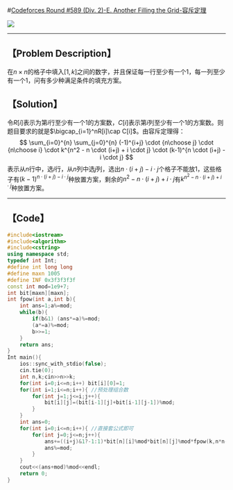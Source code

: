 #[Codeforces Round #589 (Div. 2)-E. Another Filling the Grid-容斥定理](https://codeforces.com/contest/1228)

![](H:\GitHub\Algorithm\Codeforces\https___codeforces.com_contest_1228_problem_E.png)

------



## 【Problem Description】

在$n\times n$的格子中填入$[1,k]$之间的数字，并且保证每一行至少有一个$1$，每一列至少有一个$1$，问有多少种满足条件的填充方案。

## 【Solution】

令$R[i]$表示为第$i$行至少有一个$1$的方案数，$C[i]$表示第$i$列至少有一个$1$的方案数。则题目要求的就是$\bigcap_{i=1}^nR[i]\cap C[i]$。由容斥定理得：
$$
\sum_{i=0}^{n} \sum_{j=0}^{n} (-1)^{i+j} \cdot {n\choose j} \cdot {n\choose i} \cdot k^{n^2 - n \cdot (i+j) + i \cdot j} \cdot (k-1)^{n \cdot (i+j) - i \cdot j}
$$
表示从$n$行中，选$i$行，从$n$列中选$j$列，选出$n\cdot(i+j)-i\cdot j$个格子不能放$1$，这些格子有$(k-1)^{n\cdot (i+j)-i\cdot j}$种放置方案，剩余的$n^2-n\cdot (i+j)+i\cdot j$有$k^{n^2-n\cdot (i+j)+i\cdot j}$种放置方案。

------



## 【Code】

```cpp
#include<iostream>
#include<algorithm>
#include<cstring>
using namespace std;
typedef int Int;
#define int long long 
#define maxn 1005
#define INF 0x3f3f3f3f
const int mod=1e9+7;
int bit[maxn][maxn];
int fpow(int a,int b){
	int ans=1;a%=mod;
	while(b){
		if(b&1) (ans*=a)%=mod;
		(a*=a)%=mod;
		b>>=1;
	}
	return ans;
}
Int main(){
	ios::sync_with_stdio(false);
	cin.tie(0);
	int n,k;cin>>n>>k;
	for(int i=0;i<=n;i++) bit[i][0]=1;
	for(int i=1;i<=n;i++){ //预处理组合数
		for(int j=1;j<=i;j++){
			bit[i][j]=(bit[i-1][j]+bit[i-1][j-1])%mod;	
		}
	}
	int ans=0;
	for(int i=0;i<=n;i++){ //直接套公式即可
		for(int j=0;j<=n;j++){
			ans+=((i+j)&1?-1:1)*bit[n][i]%mod*bit[n][j]%mod*fpow(k,n*n-n*(i+j)+i*j)%mod*fpow(k-1,n*(i+j)-i*j)%mod;
			ans%=mod;
		}	
	}
	cout<<(ans+mod)%mod<<endl;
	return 0;
}

```
